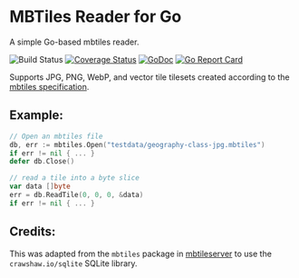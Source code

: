 # MBTiles Reader for Go

A simple Go-based mbtiles reader.

![Build Status](https://github.com/brendan-ward/mbtiles-go/actions/workflows/test.yml/badge.svg)
[![Coverage Status](https://coveralls.io/repos/github/brendan-ward/mbtiles-go/badge.svg?branch=master)](https://coveralls.io/github/brendan-ward/mbtiles-go?branch=main)
[![GoDoc](https://godoc.org/github.com/brendan-ward/mbtiles-go?status.svg)](http://godoc.org/github.com/brendan-ward/mbtiles-go)
[![Go Report Card](https://goreportcard.com/badge/github.com/brendan-ward/mbtiles-go)](https://goreportcard.com/report/github.com/brendan-ward/mbtiles-go)

Supports JPG, PNG, WebP, and vector tile tilesets created according to the
[mbtiles specification](https://github.com/mapbox/mbtiles-spec).

## Example:

```go
// Open an mbtiles file
db, err := mbtiles.Open("testdata/geography-class-jpg.mbtiles")
if err != nil { ... }
defer db.Close()

// read a tile into a byte slice
var data []byte
err = db.ReadTile(0, 0, 0, &data)
if err != nil { ... }
```

## Credits:

This was adapted from the `mbtiles` package in [mbtileserver](https://github.com/consbio/mbtileserver) to use the `crawshaw.io/sqlite` SQLite library.
